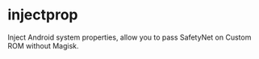 # injectprop
Inject Android system properties, allow you to pass SafetyNet on Custom ROM without Magisk.
